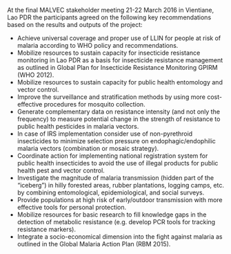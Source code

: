 At the final MALVEC stakeholder meeting 21-22 March 2016 in Vientiane, Lao PDR the participants agreed on the following key recommendations based on the results and outputs of the project: 

- Achieve universal coverage and proper use of LLIN for people at risk of malaria according to WHO policy and recommendations.
- Mobilize resources to sustain capacity for insecticide resistance monitoring in Lao PDR as a basis for insecticide resistance management as outlined in Global Plan for Insecticide Resistance Monitoring GPIRM (WHO 2012).
- Mobilize resources to sustain capacity for public health entomology and vector control.
- Improve the surveillance and stratification methods by using more cost-effective procedures for mosquito collection.
- Generate complementary data on resistance intensity (and not only the frequency) to measure potential change in the strength of resistance to public health pesticides in malaria vectors.
- In case of IRS implementation consider use of non-pyrethroid insecticides to minimize selection pressure on endophagic/endophilic malaria vectors (combination or mosaic strategy).
- Coordinate action for implementing national registration system for public health insecticides to avoid the use of illegal products for public health pest and vector control.
- Investigate the magnitude of malaria transmission (hidden part of the “iceberg”) in hilly forested areas, rubber plantations, logging camps, etc. by combining entomological, epidemiological, and social surveys.
- Provide populations at high risk of early/outdoor transmission with more effective tools for personal protection.
- Mobilize resources for basic research to fill knowledge gaps in the detection of metabolic resistance (e.g. develop PCR tools for tracking resistance markers).
- Integrate a socio-economical dimension into the fight against malaria as outlined in the Global Malaria Action Plan (RBM 2015).


